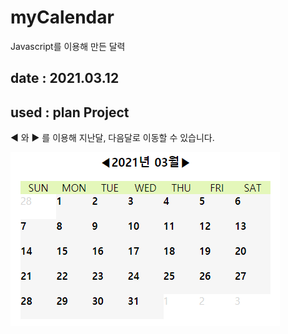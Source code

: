 # myCalendar
Javascript를 이용해 만든 달력

## date : 2021.03.12
## used : plan Project

◀ 와 ▶ 를 이용해 지난달, 다음달로 이동할 수 있습니다.

![달력 미리보기](calendar.png)
